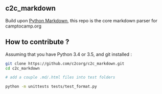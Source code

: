 ## c2c_markdown

Build upon [Python Markdown](https://github.com/Python-Markdown/markdown), this repo is the core markdown parser for camptocamp.org

## How to contribute ?

Assuming that you have Python 3.4 or 3.5, and git installed : 

``` bash 
git clone https://github.com/c2corg/c2c_markdown.git
cd c2c_markdown

# add a couple .md/.html files into test folders

python -m unittests tests/test_format.py
```


